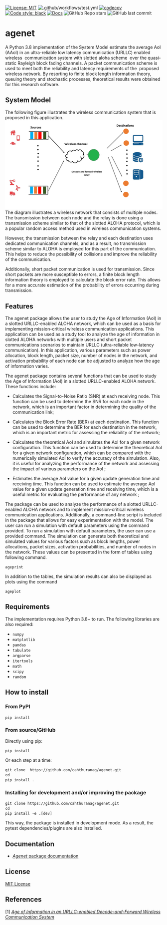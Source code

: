 [![License: MIT](https://img.shields.io/badge/License-MIT-yellow.svg)](https://github.com/cahthuranag/Agewire/blob/3000891c482e715b3006264a88dfcf4ed4aedc7c/LICENSE)
![.github/workflows/test.yml](https://github.com/github/docs/actions/workflows/test.yml/badge.svg)
[![codecov](https://codecov.io/gh/cahthuranag/agenet/branch/main/graph/badge.svg?token=k8Ix6Zv8x9)](https://codecov.io/gh/cahthuranag/agenet)
[![Code style: black](https://img.shields.io/badge/code%20style-black-000000.svg)](https://github.com/psf/black)
[![Docs](https://img.shields.io/badge/docs-stable-blue.svg)](https://cahthuranag.github.io/agenet/)
![GitHub Repo stars](https://img.shields.io/github/stars/cahthuranag/agenet?style=social)
![GitHub last commit](https://img.shields.io/github/last-commit/cahthuranag/agenet)
# agenet
A Python 3.8 implementation of the System Model estimate the average AoI (AAoI) in an ultra-reliable low latency communication (URLLC) enabled  wireless  communication system with slotted aloha scheme  over the quasi-static Rayleigh block fading channels. A packet communication scheme is used to meet both the reliability and latency requirements of the  proposed wireless network. By resorting to finite block length information theory, queuing theory and stochastic processes, theoretical results were obtained for this research software.
## System Model
The following figure illustrates the wireless communication system that is proposed in this application. 
![System model.](https://github.com/cahthuranag/agenet/blob/main/docs/docs/image/Fig1.png)
The diagram illustrates a wireless network that consists of multiple nodes. The transmission between each node and the relay is done using a transmission scheme similar to that of the slotted ALOHA protocol, which is a popular random access method used in wireless communication systems.

However, the transmission between the relay and each destination uses dedicated communication channels, and as a result, no transmission scheme similar to ALOHA is employed for this part of the communication. This helps to reduce the possibility of collisions and improve the reliability of the communication.

Additionally, short packet communication is used for transmission. Since short packets are more susceptible to errors, a finite block length information theory is employed to calculate the block error rate. This allows for a more accurate estimation of the probability of errors occurring during transmission.
## Features
The agenet package allows the user to study the Age of Information (AoI) in a slotted URLLC-enabled ALOHA network, which can be used as a basis for implementing mission-critical wireless communication applications. This application can be used as a study tool to analyze the age of information in slotted ALOHA networks with multiple users and short packet communications scenarios to maintain URLLC (ultra-reliable low-latency communication). In this application, various parameters such as power allocation, block length, packet size, number of nodes in the network, and activation probability of each node can be adjusted to analyze how the age of information varies.

The agenet package contains several functions that can be used to study the Age of Information (AoI) in a slotted URLLC-enabled ALOHA network. These functions include:

- Calculates the Signal-to-Noise Ratio (SNR) at each receiving node. This function can be used to determine the SNR for each node in the network, which is an important factor in determining the quality of the communication link;

- Calculates the Block Error Rate (BER) at each destination. This function can be used to determine the BER for each destination in the network, which is an important metric for assessing the reliability of the network;

- Calculates the theoretical AoI and simulates the AoI for a given network configuration. This function can be used to determine the theoretical AoI for a given network configuration, which can be compared with the numerically simulated AoI to verify the accuracy of the simulation.
Also, it is useful for analyzing the performance of the network and assessing the impact of various parameters on the AoI ;

- Estimates the average AoI value for a given update generation time and receiving time. This function can be used to estimate the average AoI value for a given update generation time and receiving time, which is a useful metric for evaluating the performance of any network ;

The package can be used to analyze the performance of a slotted URLLC-enabled ALOHA network and to implement mission-critical wireless communication applications. Additionally, a command-line script is included in the package that allows for easy experimentation with the model. The user can run a simulation with default parameters using the command provided. To run a simulation with default parameters, the user can use a provided command. The simulation can generate both theoretical and simulated values for various factors such as block lengths, power allocations, packet sizes, activation probabilities, and number of nodes in the network. These values can be presented in the form of tables using following command.
```
ageprint
```

In addition to the tables, the simulation results can also be displayed as plots using the command 
```
ageplot
```


## Requirements

The implementation requires Python 3.8+ to run.
The following libraries are also required:

- `numpy`
- `matplotlib`
- `pandas`
- `tabulate`
- `argparse`
- `itertools`
- `math`
- `scipy`
- `random`

## How to install

### From PyPI

```
pip install 
```

### From source/GitHub

Directly using pip:

```
pip install 
```

Or each step at a time:

```
git clone  https://github.com/cahthuranag/agenet.git
cd 
pip install .
```

### Installing for development and/or improving the package

```
git clone https://github.com/cahthuranag/agenet.git
cd 
pip install -e .[dev]
```

This way, the package is installed in development mode. As a result, the pytest dependencies/plugins are also installed.

## Documentation

* [*Agenet* package documentation](https://cahthuranag.github.io/agenet/)


## License

[MIT License](LICENSE)
## References

[1] [*Age of Information in an URLLC-enabled Decode-and-Forward Wireless Communication System*](https://ieeexplore.ieee.org/document/9449007)